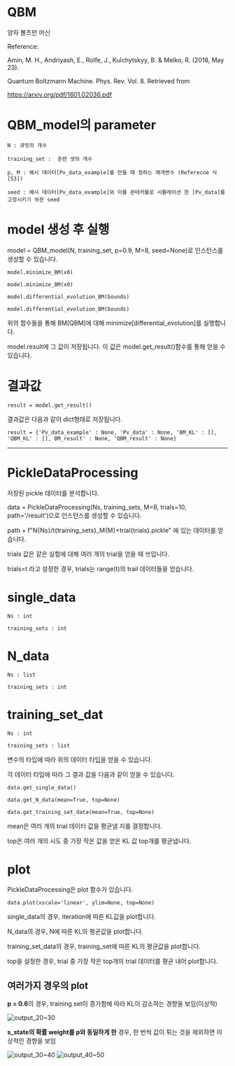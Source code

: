 # QBM

양자 볼츠만 머신

Reference:

Amin, M. H., Andriyash, E., Rolfe, J., Kulchytskyy, B. & Melko, R. (2018, May 23).

Quantum Boltzmann Machine. Phys. Rev. Vol. 8. Retrieved from 
    
https://arxiv.org/pdf/1601.02036.pdf

# QBM_model의 parameter

    N : 큐빗의 개수

    training_set :  훈련 셋의 개수

    p, M : 예시 데이터[Pv_data_example]를 만들 때 정하는 매개변수 (Referecne 식[53])

    seed : 예시 데이터[Pv_data_example]와 이를 몬테카를로 시뮬레이션 한 [Pv_data]를 고정시키기 위한 seed


# model 생성 후 실행
model = QBM_model(N, training_set, p=0.9, M=8, seed=None)로 인스턴스를 생성할 수 있습니다.

    model.minimize_BM(x0)

    model.minimize_BM(x0)

    model.differential_evolution_BM(bounds)

    model.differential_evolution_BM(bounds)

위의 함수들을 통해 BM[QBM]에 대해 minimize[differential_evolution]를 실행합니다.

model.result에 그 값이 저장됩니다. 이 값은 model.get_result()함수를 통해 얻을 수 있습니다.

# 결과값

    result = model.get_result()

결과값은 다음과 같이 dict형태로 저장됩니다.

    result = {'Pv_data_example' : None, 'Pv_data' : None, 'BM_KL' : [], 'QBM_KL' : [], BM_result' : None, 'QBM_result' : None}

-----------------------------------------------------------------------------------------

# PickleDataProcessing

저장된 pickle 데이터를 분석합니다.

data = PickleDataProcessing(Ns, training_sets, M=8, trials=10, path='/result')으로 인스턴스를 생성할 수 있습니다.

path + f"N{Ns}/t{training_sets}_M{M}+trial{trials}.pickle" 에 있는 데이터를 얻습니다.

trials 값은 같은 실험에 대해 여러 개의 trial을 얻을 때 쓰입니다.

trials=t 라고 설정한 경우, trials는 range(t)의 trail 데이터들을 얻습니다.

# single_data
    Ns : int

    training_sets : int
    
# N_data
        
    Ns : list

    training_sets : int

# training_set_dat

    Ns : int
    
    training_sets : list

변수의 타입에 따라 위의 데이터 타입을 얻을 수 있습니다.

각 데이터 타입에 따라 그 결과 값을 다음과 같이 얻을 수 있습니다.

    data.get_single_data()
    
    data.get_N_data(mean=True, top=None)
    
    data.get_training_set_data(mean=True, top=None)
    
mean은 여러 개의 trial 데이터 값을 평균낼 지를 결정합니다.

top은 여러 개의 시도 중 가장 작은 값을 얻은 KL 값 top개를 평균냅니다.

# plot

PickleDataProcessing은 plot 함수가 있습니다. 

    data.plot(xscale='linear', ylim=None, top=None)
    
single_data의 경우, iteration에 따른 KL값을 plot합니다.

N_data의 경우, N에 따른 KL의 평균값을 plot합니다.

training_set_data의 경우, training_set에 따른 KL의 평균값을 plot합니다.

top을 설정한 경우, trial 중 가장 작은 top개의 trial 데이터를 평균 내어 plot합니다.

## 여러가지 경우의 plot

**p = 0.6**의 경우, training set이 증가함에 따라 KL이 감소하는 경향을 보임(이상적)

![output_20~30](https://user-images.githubusercontent.com/76618935/152949376-3bf017f3-4833-473d-9414-842eb2da888f.png)

**s_state의 확률 weight를 p와 동일하게 한** 경우, 한 번씩 값이 튀는 것을 제외하면 이상적인 경향을 보임

![output_30~40](https://user-images.githubusercontent.com/76618935/152949968-de8fbe67-e07c-4f0f-961e-3623b2c310e4.png)
![output_40~50](https://user-images.githubusercontent.com/76618935/152950262-c5ce9c70-8bff-4f56-945b-0e856e3028b3.png)

